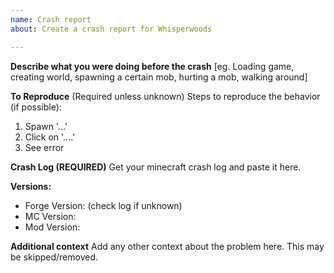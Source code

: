 ```yaml
---
name: Crash report
about: Create a crash report for Whisperwoods

---
```


**Describe what you were doing before the crash**
[eg. Loading game, creating world, spawning a certain mob, hurting a mob, walking around]

**To Reproduce** (Required unless unknown)
Steps to reproduce the behavior (if possible):
1. Spawn '...'
2. Click on '....'
3. See error

**Crash Log (REQUIRED)**
Get your minecraft crash log and paste it here.

**Versions:**
 - Forge Version: (check log if unknown)
 - MC Version:
 - Mod Version:

**Additional context**
Add any other context about the problem here. This may be skipped/removed.
